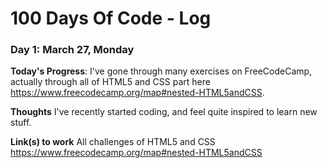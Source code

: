 # 100 Days Of Code - Log

### Day 1: March 27, Monday

**Today's Progress**: I've gone through many exercises on FreeCodeCamp, actually through all of HTML5 and CSS part here https://www.freecodecamp.org/map#nested-HTML5andCSS.

**Thoughts** I've recently started coding, and feel quite inspired to learn new stuff.

**Link(s) to work**
All challenges of HTML5 and CSS https://www.freecodecamp.org/map#nested-HTML5andCSS

